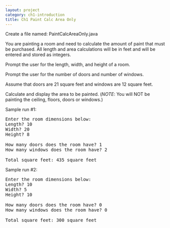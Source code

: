 ```yaml
---
layout: project
category: ch1-introduction
title: Ch1 Paint Calc Area Only
---
```


Create a file named: PaintCalcAreaOnly.java

You are painting a room and need to calculate the amount of paint that must be purchased. All length and area calculations will be in feet and will be entered and stored as integers.

Prompt the user for the length, width, and height of a room.

Prompt the user for the number of doors and number of windows.

Assume that doors are 21 square feet and windows are 12 square feet.

Calculate and display the area to be painted. (*NOTE*: You will NOT be painting the ceiling, floors, doors or windows.)


Sample run #1:
<pre>
Enter the room dimensions below:
Length? 10
Width? 20
Height? 8

How many doors does the room have? 1
How many windows does the room have? 2

Total square feet: 435 square feet
</pre>


Sample run #2:
<pre>
Enter the room dimensions below:
Length? 10
Width? 5
Height? 10

How many doors does the room have? 0
How many windows does the room have? 0

Total square feet: 300 square feet
</pre>
